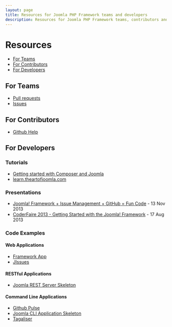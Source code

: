 ```yaml
---
layout: page
title: Resources for Joomla PHP Framework teams and developers
description: Resources for Joomla PHP Framework teams, contributors and developers
---
```


# Resources

* [For Teams](#teams)
* [For Contributors](#contributors)
* [For Developers](#developers)

## <a name="teams"></a>For Teams

* [Pull requests](https://github.com/orgs/joomla-framework/dashboard/pulls)
* [Issues](https://github.com/organizations/joomla-framework/dashboard/issues)

## <a name="teams"></a>For Contributors

* [Github Help](https://help.github.com)

## <a name="teams"></a>For Developers

### Tutorials

* [Getting started with Composer and Joomla](http://magazine.joomla.org/issues/issue-aug-2013/item/1450-getting-started-with-composer-and-joomla)
* [learn.theartofjoomla.com](http://learn.theartofjoomla.com/framework-solutions.html)

### Presentations

* [Joomla! Framework + Issue Management + GitHub = Fun Code](http://www.slideshare.net/mbabker/joomla-framework-issue-management-github-fun-code) - 13 Nov 2013
* [CoderFaire 2013 - Getting Started with the Joomla! Framework](http://www.slideshare.net/mbabker/coder-faire-2013) - 17 Aug 2013

### Code Examples

#### Web Applications

* [Framework App](https://github.com/dbhurley/framework-app)
* [JIssues](https://github.com/joomla/jissues)

#### RESTful Applications

* [Joomla REST Server Skeleton](https://github.com/eddieajau/joomla-rest-server)

#### Command Line Applications

* [Github Pulse](https://github.com/eddieajau/github-pulse)
* [Joomla CLI Application Skeleton](https://github.com/eddieajau/joomla-cli-application)
* [Tagaliser](https://github.com/eddieajau/tagaliser)
